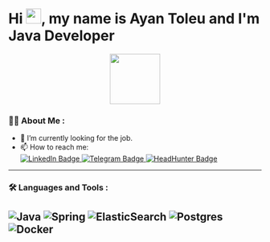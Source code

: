 <h1>
  Hi
  <img src="https://media.giphy.com/media/hvRJCLFzcasrR4ia7z/giphy.gif" width="30px"/>, my name is Ayan Toleu and I'm Java Developer
</h1>
<div id="header" align="center">
  <img src="https://media.giphy.com/media/M9gbBd9nbDrOTu1Mqx/giphy.gif" width="100"/>
</div>

### :man_technologist: About Me :

- 🔭 I’m currently looking for the job.
- 📫 How to reach me: <div id="badges">
  		  		<a href="https://www.linkedin.com/in/ayan-toleu-69a9a2250">
			    		<img src="https://img.shields.io/badge/LinkedIn-blue?style=for-the-badge&logo=linkedin&logoColor=white" alt="LinkedIn Badge"/>
				</a>
		 		<a href="https://t.me/toleuayan">
				  	<img src="https://img.shields.io/badge/Telegram-2CA5E0?style=for-the-badge&logo=telegram&logoColor=white" alt="Telegram Badge"/>
		  		</a>
		  		<a href="https://hh.kz/resume/e9586937ff06131f130039ed1f557676736a36">
			    		<img src="https://img.shields.io/badge/HeadHunter-red?style=for-the-badge&logo=headhunter&logoColor=white" alt="HeadHunter Badge"/>
		  		</a>
     			</div>
	

---

### :hammer_and_wrench: Languages and Tools :
![Java](https://img.shields.io/badge/java-%23ED8B00.svg?style=for-the-badge&logo=openjdk&logoColor=white)
![Spring](https://img.shields.io/badge/spring-%236DB33F.svg?style=for-the-badge&logo=spring&logoColor=white)
![ElasticSearch](https://img.shields.io/badge/-ElasticSearch-005571?style=for-the-badge&logo=elasticsearch)
![Postgres](https://img.shields.io/badge/postgres-%23316192.svg?style=for-the-badge&logo=postgresql&logoColor=white)
![Docker](https://img.shields.io/badge/Docker-316192?style=for-the-badge&logo=docker&logoColor=white)
---
<div align="right">
<img src="https://komarev.com/ghpvc/?username=Ayan-18&style=flat-square&color=blue" alt=""/>	
</div>


<!--
**Ayan-18/Ayan-18** is a ✨ _special_ ✨ repository because its `README.md` (this file) appears on your GitHub profile.

Here are some ideas to get you started:

- 🔭 I’m currently working on ...
- 🌱 I’m currently learning ...
- 👯 I’m looking to collaborate on ...
- 🤔 I’m looking for help with ...
- 💬 Ask me about ...
- 📫 How to reach me: ...
- 😄 Pronouns: ...
- ⚡ Fun fact: ...
-->

